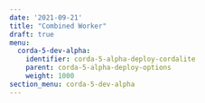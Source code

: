 ```yaml
---
date: '2021-09-21'
title: "Combined Worker"
draft: true
menu:
  corda-5-dev-alpha:
    identifier: corda-5-alpha-deploy-cordalite
    parent: corda-5-alpha-deploy-options
    weight: 1000
section_menu: corda-5-dev-alpha
---
```

